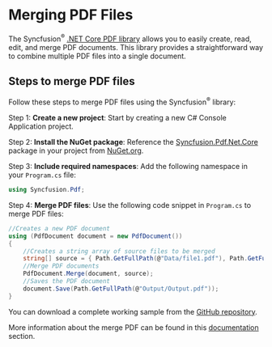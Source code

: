 # Merging PDF Files

The Syncfusion<sup>&reg;</sup> [.NET Core PDF library](https://www.syncfusion.com/document-processing/pdf-framework/net-core/pdf-library) allows you to easily create, read, edit, and merge PDF documents. This library provides a straightforward way to combine multiple PDF files into a single document.

## Steps to merge PDF files

Follow these steps to merge PDF files using the Syncfusion<sup>&reg;</sup> library:

Step 1: **Create a new project**: Start by creating a new C# Console Application project.

Step 2: **Install the NuGet package**: Reference the [Syncfusion.Pdf.Net.Core](https://www.nuget.org/packages/Syncfusion.Pdf.Net.Core/) package in your project from [NuGet.org](https://www.nuget.org/).

Step 3: **Include required namespaces**: Add the following namespace in your `Program.cs` file:

```csharp
using Syncfusion.Pdf;
```

Step 4: **Merge PDF files**: Use the following code snippet in `Program.cs` to merge PDF files:

```csharp
//Creates a new PDF document
using (PdfDocument document = new PdfDocument())
{
    //Creates a string array of source files to be merged
    string[] source = { Path.GetFullPath(@"Data/file1.pdf"), Path.GetFullPath(@"Data/file2.pdf") };
    //Merge PDF documents
    PdfDocument.Merge(document, source);
    //Saves the PDF document
    document.Save(Path.GetFullPath(@"Output/Output.pdf"));
}
```

You can download a complete working sample from the [GitHub repository](https://github.com/SyncfusionExamples/PDF-Examples/tree/master/Merge%20PDFs/Merge-multiple-documents-from-stream/).

More information about the merge PDF can be found in this [documentation](https://help.syncfusion.com/document-processing/pdf/pdf-library/net/merge-documents) section.